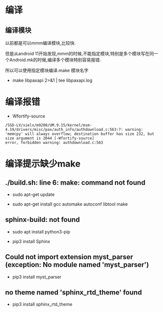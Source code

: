 # 编译

## 编译模块

以前都是可以mmm编译模块,比较快.

但是从android 11开始发现,mmm的时候,不能指定模块,特别是多个模块写在同一个Android.mk的时候,编译多个模块特别容易报错.

所以可以使用指定模块编译.make 模块名字

* make libpaxapi 2>&1 | tee libpaxapi.log

# 编译报错

* Wfortify-source

```
/SSD-LV/xielx/m9200/UM.9.15/kernel/msm-4.19/drivers/misc/pax/auth_info/authdownload.c:563:7: warning: 'memcpy' will always overflow; destination buffer has size 232, but size argument is 2044 [-Wfortify-source]
error, forbidden warning: authdownload.c:563
```

# 编译提示缺少make

## ./build.sh: line 6: make: command not found

* sudo apt-get update

* sudo apt-get install gcc automake autoconf libtool make

## sphinx-build: not found

* sudo apt install python3-pip

* pip3 install Sphinx

## Could not import extension myst_parser (exception: No module named 'myst_parser')

* pip3 install myst_parser

## no theme named 'sphinx_rtd_theme' found

* pip3 install sphinx_rtd_theme